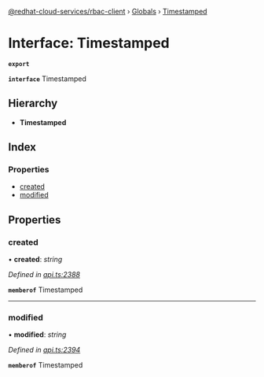 [@redhat-cloud-services/rbac-client](../README.md) › [Globals](../globals.md) › [Timestamped](timestamped.md)

# Interface: Timestamped

**`export`** 

**`interface`** Timestamped

## Hierarchy

* **Timestamped**

## Index

### Properties

* [created](timestamped.md#created)
* [modified](timestamped.md#modified)

## Properties

###  created

• **created**: *string*

*Defined in [api.ts:2388](https://github.com/RedHatInsights/javascript-clients/blob/master/packages/rbac/api.ts#L2388)*

**`memberof`** Timestamped

___

###  modified

• **modified**: *string*

*Defined in [api.ts:2394](https://github.com/RedHatInsights/javascript-clients/blob/master/packages/rbac/api.ts#L2394)*

**`memberof`** Timestamped

